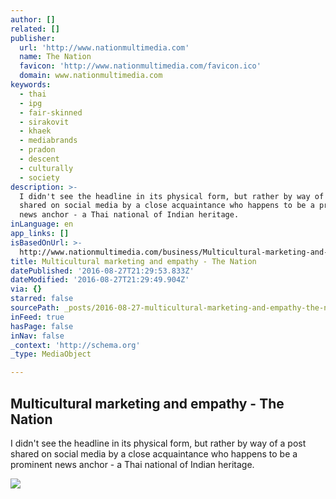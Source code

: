 ```yaml
---
author: []
related: []
publisher:
  url: 'http://www.nationmultimedia.com'
  name: The Nation
  favicon: 'http://www.nationmultimedia.com/favicon.ico'
  domain: www.nationmultimedia.com
keywords:
  - thai
  - ipg
  - fair-skinned
  - sirakovit
  - khaek
  - mediabrands
  - pradon
  - descent
  - culturally
  - society
description: >-
  I didn't see the headline in its physical form, but rather by way of a post
  shared on social media by a close acquaintance who happens to be a prominent
  news anchor - a Thai national of Indian heritage.
inLanguage: en
app_links: []
isBasedOnUrl: >-
  http://www.nationmultimedia.com/business/Multicultural-marketing-and-empathy-30293868.html
title: Multicultural marketing and empathy - The Nation
datePublished: '2016-08-27T21:29:53.833Z'
dateModified: '2016-08-27T21:29:49.904Z'
via: {}
starred: false
sourcePath: _posts/2016-08-27-multicultural-marketing-and-empathy-the-nation.md
inFeed: true
hasPage: false
inNav: false
_context: 'http://schema.org'
_type: MediaObject

---
```

<article style=""><h1>Multicultural marketing and empathy - The Nation</h1><p>I didn't see the headline in its physical form, but rather by way of a post shared on social media by a close acquaintance who happens to be a prominent news anchor - a Thai national of Indian heritage.</p><img src="http://www.nationmultimedia.com/new/images/default.gif" /></article>